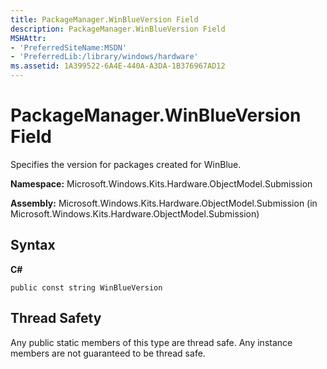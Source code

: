 ```yaml
---
title: PackageManager.WinBlueVersion Field
description: PackageManager.WinBlueVersion Field
MSHAttr:
- 'PreferredSiteName:MSDN'
- 'PreferredLib:/library/windows/hardware'
ms.assetid: 1A399522-6A4E-440A-A3DA-1B376967AD12
---
```


# PackageManager.WinBlueVersion Field


Specifies the version for packages created for WinBlue.

**Namespace:** Microsoft.Windows.Kits.Hardware.ObjectModel.Submission

**Assembly:** Microsoft.Windows.Kits.Hardware.ObjectModel.Submission (in Microsoft.Windows.Kits.Hardware.ObjectModel.Submission)

## <span id="Syntax"></span><span id="syntax"></span><span id="SYNTAX"></span>Syntax


**C#**

`public const string WinBlueVersion`

## <span id="Thread_Safety"></span><span id="thread_safety"></span><span id="THREAD_SAFETY"></span>Thread Safety


Any public static members of this type are thread safe. Any instance members are not guaranteed to be thread safe.

 

 






